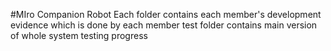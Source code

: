 #MIro Companion Robot
Each folder contains each member's development evidence which is done by each member
test folder contains main version of whole system testing progress
